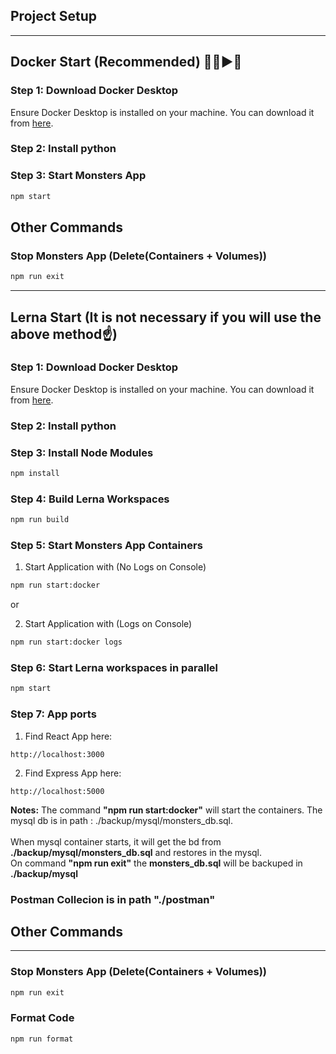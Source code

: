 ## Project Setup

---
## Docker Start (Recommended) 🚀🏁▶️🚩
### Step 1: Download Docker Desktop
Ensure Docker Desktop is installed on your machine. You can download it from [here](https://www.docker.com/products/docker-desktop).

### Step 2: Install python

### Step 3: Start Monsters App
```bash
npm start
```

## Other Commands


### Stop Monsters App (Delete(Containers + Volumes))
```bash
npm run exit
```
---

## Lerna Start (It is not necessary if you will use the above method☝️)
### Step 1: Download Docker Desktop
Ensure Docker Desktop is installed on your machine. You can download it from [here](https://www.docker.com/products/docker-desktop).

### Step 2: Install python

### Step 3: Install Node Modules

```bash
npm install
```
### Step 4: Build Lerna Workspaces
```bash
npm run build
```
### Step 5: Start Monsters App Containers

1. Start Application with (No Logs on Console)
```bash
npm run start:docker
```
or

2. Start Application with (Logs on Console)
```bash
npm run start:docker logs
```

### Step 6: Start Lerna workspaces in parallel

```bash
npm start
```

### Step 7: App ports

1. Find React App here:
```
http://localhost:3000
```


2. Find Express App here:
```
http://localhost:5000
```
<b>Notes:</b> The command <b>"npm run start:docker"</b> will start the containers. The mysql db is in path : ./backup/mysql/monsters_db.sql.
<br/>
<br/>
When mysql container starts, it will get the bd from <b>./backup/mysql/monsters_db.sql</b> and restores in the mysql.
<br/>
On command <b>"npm run exit"</b> the <b>monsters_db.sql</b> will be backuped in <b>./backup/mysql</b>

### Postman Collecion is in path "./postman"


## Other Commands

---
### Stop Monsters App (Delete(Containers + Volumes))
```bash
npm run exit
```

### Format Code
```bash
npm run format
```
